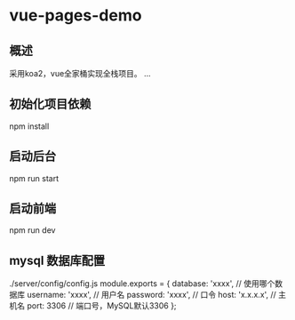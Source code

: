 # vue-pages-demo

## 概述
采用koa2，vue全家桶实现全栈项目。
...

## 初始化项目依赖

npm install

## 启动后台

npm run start

## 启动前端

npm run dev

## mysql 数据库配置

./server/config/config.js
    module.exports = {
        database: 'xxxx', // 使用哪个数据库
        username: 'xxxx', // 用户名
        password: 'xxxx', // 口令
        host: 'x.x.x.x', // 主机名
        port: 3306 // 端口号，MySQL默认3306
    };
